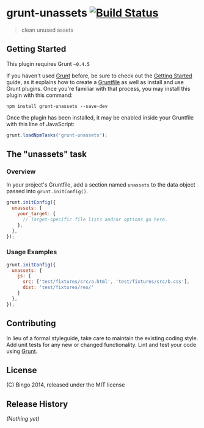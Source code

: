# grunt-unassets [![Build Status](https://travis-ci.org/obingo/grunt-unassets.svg)](https://travis-ci.org/obingo/grunt-unassets)

> clean unused assets

## Getting Started
This plugin requires Grunt `~0.4.5`

If you haven't used [Grunt](http://gruntjs.com/) before, be sure to check out the [Getting Started](http://gruntjs.com/getting-started) guide, as it explains how to create a [Gruntfile](http://gruntjs.com/sample-gruntfile) as well as install and use Grunt plugins. Once you're familiar with that process, you may install this plugin with this command:

```shell
npm install grunt-unassets --save-dev
```

Once the plugin has been installed, it may be enabled inside your Gruntfile with this line of JavaScript:

```js
grunt.loadNpmTasks('grunt-unassets');
```

## The "unassets" task

### Overview
In your project's Gruntfile, add a section named `unassets` to the data object passed into `grunt.initConfig()`.

```js
grunt.initConfig({
  unassets: {
    your_target: {
      // Target-specific file lists and/or options go here.
    },
  },
});
```

### Usage Examples
```js
grunt.initConfig({
  unassets: {
    js: {
      src: ['test/fixtures/src/a.html', 'test/fixtures/src/b.css'],
      dist: 'test/fixtures/res/'
    }
  },
});
```

## Contributing
In lieu of a formal styleguide, take care to maintain the existing coding style. Add unit tests for any new or changed functionality. Lint and test your code using [Grunt](http://gruntjs.com/).

## License
(C) Bingo 2014, released under the MIT license

## Release History
_(Nothing yet)_
